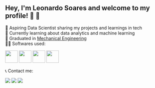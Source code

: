 ## Hey, I'm Leonardo Soares and welcome to my profile! 👋 🖖

🔭 Aspiring Data Scientist sharing my projects and learnings in tech<br/>
🌱 Currently learning about data analytics and machine learning<br/>
🏦 Graduated in [Mechanical Engineering](https://www.puc-campinas.edu.br/)<br/>
🧑‍💻 Softwares used:

<div align="left">
    <img src="https://github.com/user-attachments/assets/dcd85414-d89c-4c60-bff5-2f9c2326120f" width="40px" /> <!-- Logo PBI -->
    <img src="https://github.com/user-attachments/assets/f85b1d03-516b-4ebc-ba07-211fed225f52" width="40px" /> <!-- Logo Python -->
    <img src="https://github.com/user-attachments/assets/dc2ca1e9-2fa7-4d55-b2aa-477d6ec07040" width="40px" /> <!-- Logo SQL -->
    <img src="https://github.com/user-attachments/assets/d3cafe11-c749-41b6-a7c2-c7104e7eda72" width="40px" /> <!-- Logo Excel -->
</div>

<!-- <img width="699" height="699" alt="Image" src="https://github.com/user-attachments/assets/dcd85414-d89c-4c60-bff5-2f9c2326120f" /> 
     <img width="110" height="110" alt="Image" src="https://github.com/user-attachments/assets/f85b1d03-516b-4ebc-ba07-211fed225f52" />
     <img width="218" height="232" alt="Image" src="https://github.com/user-attachments/assets/dc2ca1e9-2fa7-4d55-b2aa-477d6ec07040" />
     <img width="2203" height="2050" alt="Image" src="https://github.com/user-attachments/assets/d3cafe11-c749-41b6-a7c2-c7104e7eda72" />
-->

📞 Contact me:

<div> 

  <a href="https://discord.com/users/leon9w9" target="_blank"><img src="https://img.shields.io/badge/Discord-7289DA?style=for-the-badge&logo=discord&logoColor=white" target="_blank"></a> 
  <a href = "mailto:leofsoares.mec@gmail.com"><img src="https://img.shields.io/badge/-Gmail-%23333?style=for-the-badge&logo=gmail&logoColor=white" target="_blank"></a>
  <a href="https://www.linkedin.com/in/freitassleonardo" target="_blank"><img src="https://img.shields.io/badge/-LinkedIn-%230077B5?style=for-the-badge&logo=linkedin&logoColor=white" target="_blank"></a> 
  
</div>

<!--
Links:
    Emojis:
        https://emojipedia.org/en/search?q=phone
    Badges:
        https://dev.to/envoy_/150-badges-for-github-pnk
-->
